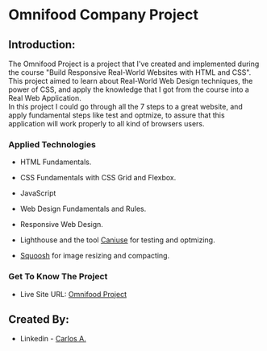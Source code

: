 # Omnifood Company Project

## Introduction:

The Omnifood Project is a project that I've created and implemented during the course "Build Responsive Real-World Websites with HTML and CSS". <br/>
This project aimed to learn about Real-World Web Design techniques, the power of CSS, and apply the knowledge that I got from the course into a Real Web Application. <br />
In this project I could go through all the 7 steps to a great website, and apply fundamental steps like test and optmize, to assure that this application will work properly to all kind of browsers users.

### Applied Technologies

- HTML Fundamentals.
 
- CSS Fundamentals with CSS Grid and Flexbox.

- JavaScript

- Web Design Fundamentals and Rules.

- Responsive Web Design.

- Lighthouse and the tool [Caniuse](https://caniuse.com/) for testing and optmizing.

- [Squoosh](https://squoosh.app/) for image resizing and compacting.

### Get To Know The Project

- Live Site URL: [Omnifood Project](https://omnifoodcompay.netlify.app/)

## Created By:

- Linkedin - [Carlos A.](https://www.linkedin.com/in/carlosafonsoflach/)
